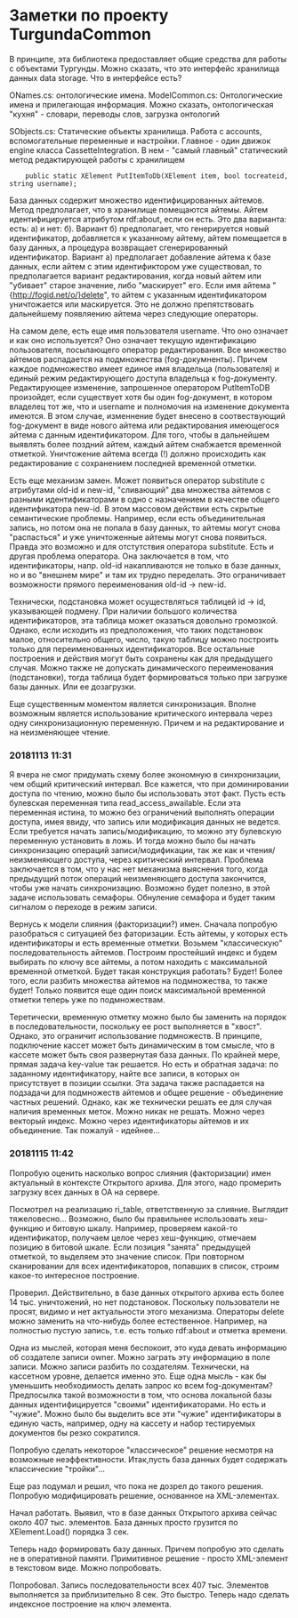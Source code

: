 # Заметки по проекту TurgundaCommon

В принципе, эта библиотека предоставляет общие средства для работы с объектами Тургунды. Можно сказать, что это  интерфейс хранилища данных data storage. Что в интерфейсе есть? 

ONames.cs: онтологические имена. 
ModelCommon.cs: Онтологические имена и прилегающая информация. Можно сказать, онтологическая "кухня" - словари, переводы слов, загрузка онтологий  

SObjects.cs: Статические объекты хранилища. Работа с accounts, вспомогательные переменные и настройки. Главное - один движок engine класса CassetteIntegration.  В нем - "самый главный" статический метод редактирующей работы с хранилищем 
```
    public static XElement PutItemToDb(XElement item, bool tocreateid, string username);
```
База данных содержит множество идентифицированных айтемов. 
Метод предполагает, что в хранилище помещаются айтемы. Айтем идентифицируется атрибутом rdf:about, если он есть. Это два варианта: есть: а) и нет: б). 
Вариант б) предполагает, что генерируется новый идентификатор, добавляется к указанному айтему, айтем помещается в базу данных, а процедура возвращает сгенерированный идентификатор. Вариант а) предполагает добавление айтема к базе данных, если айтем с этим идентификтором уже существовал, то предполагается вариант редактирования, когда новый айтем или "убивает" старое значение, либо "маскирует" его. Если имя айтема "{http://fogid.net/o/}delete", то айтем с указанным идентификатором уничтожается или маскируется. Это не должно препятствовать дальнейшему появляению айтема через следующие операторы. 

На самом деле, есть еще имя пользователя username. Что оно означает и как оно используется? Оно означает текущую идентификацию пользователя, посылающего оператор редактирования. Все множество айтемов распадается на подмножества (fog-докумненты). Причем каждое подмножество имеет единое имя владельца (пользователя) и единый режим редактирующего доступа владельца к fog-документу. Редактирующее изменение, запрошенное оператором PutItemToDB произойдет, если  существует хотя бы один fog-документ, в котором владелец тот же, что и username и полномочия на изменение документа имеются. В этом случае, изменнение будет внесено в соотвествующий fog-документ в виде нового айтема или редактирования имеющегося айтема с данным идентификатором. Для того, чтобы в дальнейшем выявлять более поздний айтем, каждый айтем снабжается временной отметкой. Уничтожение айтема всегда (!) должно происходить как редактирование с сохранением последней временной отметки. 

Есть еще механизм замен. Может появиться оператор substitute с атрибутами old-id и new-id, "сливающий" два множества айтемов с разными идентификаторами в одно с назначением в качестве общего идентификатора new-id. В этом массовом действии есть скрытые семантические проблемы. Например, если есть объединительная запись, но потом она не попала в базу данных, то айтемы могут снова "распасться" и уже уничтоженные айтемы могут снова появиться. Правда это возможно и для отстутствия оператора substitute. Есть и другая проблема оператора. Она заключается в том, что идентификаторы, напр. old-id накапливаются не только в базе данных, но и во "внешнем мире" и там их трудно переделать. Это ограничивает возможности прямого переименования old-id -> new-id. 

Технически, подстановка может осуществляться таблицей id -> id, указывающей подмену. При наличии большого количества идентификаторов, эта таблица может оказаться довольно громозкой. Однако, если исходить из предположения, что таких подстановок малое, относительно общего, число, такую таблицу можно построить только для переименованных идентификаторов. Все остальные построения и действия могут быть сохранены как для предыдущего случая.  Можно также не допускать динамического переименования (подстановки), тогда таблица будет формироваться только при загрузке базы данных. Или ее дозагрузки. 

Еще существенным моментом является синхронизация. Вполне возможным является использование критического интервала через одну синхронизационную переменную. Причем и на редактирование и на неизменяющее чтение. 

### 20181113 11:31
Я вчера не смог придумать схему более экономную в синхронизации, чем общий критический интервал. Все кажется, что при доминировании доступа по чтению, можно было бы использовать этот факт. Пусть есть булевcкая переменная типа read_access_awailable. Если эта переменная истина, то можно без ограничений выполнять операции доступа, имея ввиду, что запись или модификация данных не ведется. Если требуется начать запись/модификацию, то можно эту булевскую переменную установить в ложь. И тогда можно было бы начать синхронизацию операций записи/модификации, так же как и чтения/неизменяющего доступа, через критический интервал. Проблема заключается в том, что у нас нет механизма выяснения того, когда предыдущий поток операций неизменяющего доступа закончится, чтобы уже начать синхронизацию. Возможно будет полезно, в этой задаче использовать семафоры. Обнуление семафора и будет таким сигналом о переходе в режим записи. 

Вернусь к модели слияния (факторизации?) имен. Сначала попробую разобраться с ситуацией без фаторизации. Есть айтемы, у которых есть идентификаторы и есть временные отметки. Возьмем "классическую" последовательность айтемов. Построим простейший индекс и будем выбирать по ключу все айтемы, а потом находить с максимальной временной отметкой. Будет такая конструкция работать? Будет! Более того, если разбить множества айтемов на подмножества, то также будет! Только появится еще один поиск максимальной временной отметки теперь уже по подмножествам. 

Теретически, временную отметку можно было бы заменить на порядок в последовательности, поскольку ее рост выполняется в "хвост". Однако, это ограничит использование подмножеств. В принципе, подключение кассет может быть динамическим в том смысле, что в кассете может быть своя развернутая база данных. По крайней мере, прямая задача key-value так решается. Но есть и обратная задача: по заданному идентификатору, найте все записи, в которых он присутствует в позиции ссылки. Эта задача также распадается на подзадачи для подмножеств айтемов и общее решение - объединение частных решений. Однако, как же технически решать ее для случая наличия временных меток. Можно никак не решать. Можно через векторый индекс. Можно через идентификаторы айтемов и их объединение. Так пожалуй - идейнее...

### 20181115 11:42
Попробую оценить насколько вопрос слияния (факторизации) имен актуальный в контексте Открытого архива. Для этого, надо промерить загрузку всех данных в OA на сервере.

Посмотрел на реализацию ri_table, ответственную за слияние. Выглядит тяжеловесно... Возможно, было бы правильнее использовать хеш-функцию и битовую шкалу. Например, проверяем какой-то идентификатор, получаем целое через хеш-функцию, отмечаем позицию в битовой шкале. Если позиция "занята" предыдущей отметкой, то выделяем это значение список. При повторном сканировании для всех идентификаторов, попавших в список, строим какое-то интересное построение. 

Проверил. Действительно, в базе данных открытого архива есть более 14 тыс. уничтожений, но нет подстановок. Поскольку пользователи не просят, видимо и нет актуальности этого механизма. Операторы delete можно заменить на что-нибудь более естественное. Например, на полностью пустую запись, т.е. есть только rdf:about и отметка времени. 

Одна из мыслей, которая меня беспокоит, это куда девать информацию об создателе записи owner. Можно заграть эту информацию в поле записи. Можно записи разбить по создателям. Технически, на кассетном уровне, делается именно это. Еще одна мысль - как бы уменьшить необходимость делать запрос ко всем fog-документам? Предпосылка такой возможности в том, что основа локальной базы данных идентифицируется "своими" идентификаторами. Но есть и "чужие". Можно было бы выделить все эти "чужие" идентификаторы в единую часть, например, одну на кассету и набор тестируемых документов бы резко сократился. 

Попробую сделать некоторое "классическое" решение несмотря на возможные неэффективности. Итак,пусть база данных будет содержать классические "тройки"...

Еще раз подумал и решил, что пока не дозрел до такого решения. Попробую модифицировать решение, основанное на XML-элементах. 

Начал работать. Выявил, что в базе данных Открытого архива сейчас около 407 тыс. элементов. База данных просто грузится по XElement.Load() порядка 3 сек.

Теперь надо формировать базу данных. Причем попробую это сделать не в оперативной памяти. Примитивное решение - просто XML-элемент в текстовом виде. Можно попробовать. 

Попробовал. Запись последовательности всех 407 тыс. Элементов выполняется за приблизительно 8 сек. Это быстро. Теперь надо сделать индексное построение на ключ элемента. 






